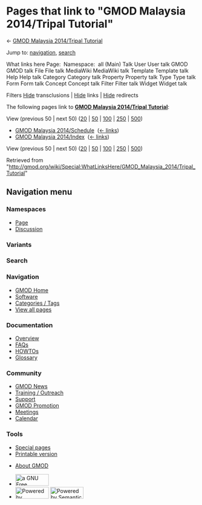 <div id="mw-page-base" class="noprint">

</div>

<div id="mw-head-base" class="noprint">

</div>

<div id="content" class="mw-body" role="main">

<span id="top"></span>

<div id="mw-js-message" style="display:none;">

</div>



# <span dir="auto">Pages that link to "GMOD Malaysia 2014/Tripal Tutorial"</span>

<div id="bodyContent">

<div id="contentSub">

← [GMOD Malaysia 2014/Tripal
Tutorial](/wiki/GMOD_Malaysia_2014/Tripal_Tutorial "GMOD Malaysia 2014/Tripal Tutorial")

</div>

<div id="jump-to-nav" class="mw-jump">

Jump to: [navigation](#mw-navigation), [search](#p-search)

</div>

<div id="mw-content-text">

What links here Page:  Namespace:  all (Main) Talk User User talk GMOD
GMOD talk File File talk MediaWiki MediaWiki talk Template Template talk
Help Help talk Category Category talk Property Property talk Type Type
talk Form Form talk Concept Concept talk Filter Filter talk Widget
Widget talk

Filters
[Hide](/mediawiki/index.php?title=Special:WhatLinksHere/GMOD_Malaysia_2014/Tripal_Tutorial&hidetrans=1 "Special:WhatLinksHere/GMOD Malaysia 2014/Tripal Tutorial")
transclusions \|
[Hide](/mediawiki/index.php?title=Special:WhatLinksHere/GMOD_Malaysia_2014/Tripal_Tutorial&hidelinks=1 "Special:WhatLinksHere/GMOD Malaysia 2014/Tripal Tutorial")
links \|
[Hide](/mediawiki/index.php?title=Special:WhatLinksHere/GMOD_Malaysia_2014/Tripal_Tutorial&hideredirs=1 "Special:WhatLinksHere/GMOD Malaysia 2014/Tripal Tutorial")
redirects

The following pages link to **[GMOD Malaysia 2014/Tripal
Tutorial](/wiki/GMOD_Malaysia_2014/Tripal_Tutorial "GMOD Malaysia 2014/Tripal Tutorial")**:

View (previous 50 \| next 50)
([20](/mediawiki/index.php?title=Special:WhatLinksHere/GMOD_Malaysia_2014/Tripal_Tutorial&limit=20 "Special:WhatLinksHere/GMOD Malaysia 2014/Tripal Tutorial")
\|
[50](/mediawiki/index.php?title=Special:WhatLinksHere/GMOD_Malaysia_2014/Tripal_Tutorial&limit=50 "Special:WhatLinksHere/GMOD Malaysia 2014/Tripal Tutorial")
\|
[100](/mediawiki/index.php?title=Special:WhatLinksHere/GMOD_Malaysia_2014/Tripal_Tutorial&limit=100 "Special:WhatLinksHere/GMOD Malaysia 2014/Tripal Tutorial")
\|
[250](/mediawiki/index.php?title=Special:WhatLinksHere/GMOD_Malaysia_2014/Tripal_Tutorial&limit=250 "Special:WhatLinksHere/GMOD Malaysia 2014/Tripal Tutorial")
\|
[500](/mediawiki/index.php?title=Special:WhatLinksHere/GMOD_Malaysia_2014/Tripal_Tutorial&limit=500 "Special:WhatLinksHere/GMOD Malaysia 2014/Tripal Tutorial"))

- [GMOD Malaysia
  2014/Schedule](/wiki/GMOD_Malaysia_2014/Schedule "GMOD Malaysia 2014/Schedule")
  ‎ <span class="mw-whatlinkshere-tools">([←
  links](/mediawiki/index.php?title=Special:WhatLinksHere&target=GMOD+Malaysia+2014%2FSchedule "Special:WhatLinksHere"))</span>
- [GMOD Malaysia
  2014/Index](/wiki/GMOD_Malaysia_2014/Index "GMOD Malaysia 2014/Index")
  ‎ <span class="mw-whatlinkshere-tools">([←
  links](/mediawiki/index.php?title=Special:WhatLinksHere&target=GMOD+Malaysia+2014%2FIndex "Special:WhatLinksHere"))</span>

View (previous 50 \| next 50)
([20](/mediawiki/index.php?title=Special:WhatLinksHere/GMOD_Malaysia_2014/Tripal_Tutorial&limit=20 "Special:WhatLinksHere/GMOD Malaysia 2014/Tripal Tutorial")
\|
[50](/mediawiki/index.php?title=Special:WhatLinksHere/GMOD_Malaysia_2014/Tripal_Tutorial&limit=50 "Special:WhatLinksHere/GMOD Malaysia 2014/Tripal Tutorial")
\|
[100](/mediawiki/index.php?title=Special:WhatLinksHere/GMOD_Malaysia_2014/Tripal_Tutorial&limit=100 "Special:WhatLinksHere/GMOD Malaysia 2014/Tripal Tutorial")
\|
[250](/mediawiki/index.php?title=Special:WhatLinksHere/GMOD_Malaysia_2014/Tripal_Tutorial&limit=250 "Special:WhatLinksHere/GMOD Malaysia 2014/Tripal Tutorial")
\|
[500](/mediawiki/index.php?title=Special:WhatLinksHere/GMOD_Malaysia_2014/Tripal_Tutorial&limit=500 "Special:WhatLinksHere/GMOD Malaysia 2014/Tripal Tutorial"))

</div>

<div class="printfooter">

Retrieved from
"<http://gmod.org/wiki/Special:WhatLinksHere/GMOD_Malaysia_2014/Tripal_Tutorial>"

</div>

<div id="catlinks" class="catlinks catlinks-allhidden">

</div>

<div class="visualClear">

</div>

</div>

</div>

<div id="mw-navigation">

## Navigation menu

<div id="mw-head">



<div id="left-navigation">

<div id="p-namespaces" class="vectorTabs" role="navigation"
aria-labelledby="p-namespaces-label">

### Namespaces

- <span id="ca-nstab-main"><a href="/wiki/GMOD_Malaysia_2014/Tripal_Tutorial" accesskey="c"
  title="View the content page [c]">Page</a></span>
- <span id="ca-talk"><a
  href="/mediawiki/index.php?title=Talk:GMOD_Malaysia_2014/Tripal_Tutorial&amp;action=edit&amp;redlink=1"
  accesskey="t"
  title="Discussion about the content page [t]">Discussion</a></span>

</div>

<div id="p-variants" class="vectorMenu emptyPortlet" role="navigation"
aria-labelledby="p-variants-label">

### 

### Variants[](#)

<div class="menu">

</div>

</div>

</div>

<div id="right-navigation">





</div>

<div id="p-search" role="search">

### Search

<div id="simpleSearch">

</div>

</div>

</div>

</div>

<div id="mw-panel">

<div id="p-logo" role="banner">

<a href="/wiki/Main_Page"
style="background-image: url(http://gmod.org/images/GMOD-cogs.png);"
title="Visit the main page"></a>

</div>

<div id="p-Navigation" class="portal" role="navigation"
aria-labelledby="p-Navigation-label">

### Navigation

<div class="body">

- <span id="n-GMOD-Home">[GMOD Home](/wiki/Main_Page)</span>
- <span id="n-Software">[Software](/wiki/GMOD_Components)</span>
- <span id="n-Categories-.2F-Tags">[Categories /
  Tags](/wiki/Categories)</span>
- <span id="n-View-all-pages">[View all
  pages](/wiki/Special:AllPages)</span>

</div>

</div>

<div id="p-Documentation" class="portal" role="navigation"
aria-labelledby="p-Documentation-label">

### Documentation

<div class="body">

- <span id="n-Overview">[Overview](/wiki/Overview)</span>
- <span id="n-FAQs">[FAQs](/wiki/Category:FAQ)</span>
- <span id="n-HOWTOs">[HOWTOs](/wiki/Category:HOWTO)</span>
- <span id="n-Glossary">[Glossary](/wiki/Glossary)</span>

</div>

</div>

<div id="p-Community" class="portal" role="navigation"
aria-labelledby="p-Community-label">

### Community

<div class="body">

- <span id="n-GMOD-News">[GMOD News](/wiki/GMOD_News)</span>
- <span id="n-Training-.2F-Outreach">[Training /
  Outreach](/wiki/Training_and_Outreach)</span>
- <span id="n-Support">[Support](/wiki/Support)</span>
- <span id="n-GMOD-Promotion">[GMOD
  Promotion](/wiki/GMOD_Promotion)</span>
- <span id="n-Meetings">[Meetings](/wiki/Meetings)</span>
- <span id="n-Calendar">[Calendar](/wiki/Calendar)</span>

</div>

</div>

<div id="p-tb" class="portal" role="navigation"
aria-labelledby="p-tb-label">

### Tools

<div class="body">

- <span id="t-specialpages"><a href="/wiki/Special:SpecialPages" accesskey="q"
  title="A list of all special pages [q]">Special pages</a></span>
- <span id="t-print"><a
  href="/mediawiki/index.php?title=Special:WhatLinksHere/GMOD_Malaysia_2014/Tripal_Tutorial&amp;printable=yes"
  rel="alternate" accesskey="p"
  title="Printable version of this page [p]">Printable version</a></span>

</div>

</div>

</div>

</div>

<div id="footer" role="contentinfo">

- <span id="footer-places-about">[About
  GMOD](/wiki/GMOD:About "GMOD:About")</span>

<!-- -->

- <span id="footer-copyrightico">[<img src="http://www.gnu.org/graphics/gfdl-logo-small.png" width="88"
  height="31" alt="a GNU Free Documentation License" />](http://www.gnu.org/licenses/fdl-1.3.html)</span>
- <span id="footer-poweredbyico">[<img src="/mediawiki/skins/common/images/poweredby_mediawiki_88x31.png"
  width="88" height="31" alt="Powered by MediaWiki" />](//www.mediawiki.org/)
  [<img
  src="/mediawiki/extensions/SemanticMediaWiki/includes/../resources/images/smw_button.png"
  width="88" height="31" alt="Powered by Semantic MediaWiki" />](https://www.semantic-mediawiki.org/wiki/Semantic_MediaWiki)</span>

<div style="clear:both">

</div>

</div>
